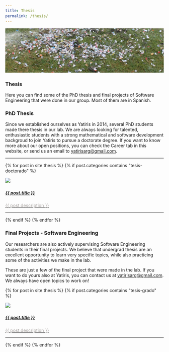 ```yaml
---
title: Thesis
permalink: /thesis/
---
```


![](/images/others/celebration.png)

### Thesis

Here you can find some of the PhD thesis and final projects of Software Engineering that were done in our group. Most of them are in Spanish.


### PhD Thesis

Since we established ourselves as Yatiris in 2014, several PhD students made there thesis in our lab. We are always looking for talented, enthusiastic students with a strong mathematical and software development backgroud to join Yatiris to pursue a doctorate degree. If you want to know more about our open positions, you can check the Career tab in this website, or send us an email to [yatirisarg@gmail.com](mailto:yatirisarg@gmail.com).

<div class="content list">
  <hr>
  {% for post in site.thesis %}
    {% if post.categories contains "tesis-doctorado" %}
    <div class="list-item">
      <p class="list-post-title">
        <a href="{{ post.url | prepend: site.baseurl }}">
            <div class="row">
                <div class="col-sm-4">
                    <img src="/{% if post.header-img %}{{ post.header-img }}{% else %}{{ site.header-img }}{% endif %}">
                </div>
                <div class="col-sm-8">
                    <h5 class="post-title">
                        {{ post.title }}
                    </h5>
                    <p class="list-detail" style="color:#A8A3A0" >
                      {{ post.description }}
                    </p>
                </div>
            </div>
            <hr/>
        </a>
      </p>
    </div>
    {% endif %}
  {% endfor %}
</div>


### Final Projects - Software Engineering

Our researchers are also actively supervising Software Engineering students in their final projects. We believe that undergrad thesis are an excellent opportunity to learn very specific topics, while also practicing some of the activities we make in the lab.

These are just a few of the final project that were made in the lab. If you want to do yours also at Yatiris, you can contact us at [yatirisarg@gmail.com](mailto:yatirisarg@gmail.com). We always have open topics to work on!

<div class="content list">
  {% for post in site.thesis %}
    {% if post.categories contains "tesis-grado" %}
    <div class="list-item">
      <p class="list-post-title">
        <a href="{{ post.url | prepend: site.baseurl }}">
            <div class="row">
                <div class="col-sm-4">
                    <img src="/{% if post.header-img %}{{ post.header-img }}{% else %}{{ site.header-img }}{% endif %}">
                </div>
                <div class="col-sm-8">
                    <h5 class="post-title">
                        {{ post.title }}
                    </h5>
                    <p class="list-detail" style="color:#A8A3A0" >
                      {{ post.description }}
                    </p>
                </div>
            </div>
            <hr/>
        </a>
      </p>
    </div>
    {% endif %}
  {% endfor %}
</div>